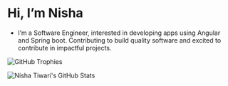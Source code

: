 # Hi, I’m Nisha

- I’m a Software Engineer, interested in developing apps using Angular and Spring boot. Contributing to build quality software and excited to contribute in impactful projects. 

![GitHub Trophies](https://github-profile-trophy.vercel.app/?username=nishatiwari1719)

![Nisha Tiwari's GitHub Stats](https://github-readme-stats.vercel.app/api?username=nishatiwari1719)
